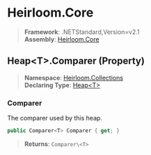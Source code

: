 # Heirloom.Core

> **Framework**: .NETStandard,Version=v2.1  
> **Assembly**: [Heirloom.Core][0]

## Heap\<T>.Comparer (Property)

> **Namespace**: [Heirloom.Collections][0]  
> **Declaring Type**: [Heap\<T>][1]

### Comparer

The comparer used by this heap.

```cs
public Comparer<T> Comparer { get; }
```

> **Returns**: `Comparer\<T>`

[0]: ../../../Heirloom.Core.md
[1]: ../Heap[T].md
